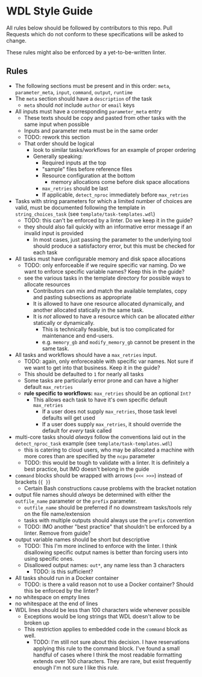 # WDL Style Guide

All rules below should be followed by contributors to this repo. Pull Requests which do not conform to these specifications will be asked to change.

These rules might also be enforced by a yet-to-be-written linter.

## Rules

- The following sections must be present and in this order: `meta`, `parameter_meta`, `input`, `command`, `output`, `runtime`
- The `meta` section should have a `description` of the task
  - `meta` should *not* include `author` or `email` keys
- All inputs must have a corresponding `parameter_meta` entry
  - These texts should be copy and pasted from other tasks with the same input when possible
  - Inputs and parameter meta must be in the same order
  - TODO: rework this section
  - That order should be logical
    - look to similar tasks/workflows for an example of proper ordering
    - Generally speaking:
      - Required inputs at the top
      - "sample" files before reference files
      - Resource configuration at the bottom
        - memory allocations come before disk space allocations
      - `max_retries` should be last
      - If applicable, `detect_nproc` immediately before `max_retries`
- Tasks with string parameters for which a limited number of choices are valid, must be documented following the template in `string_choices_task` (see `template/task-templates.wdl`)
  - TODO: this can't be enforced by a linter. Do we keep it in the guide?
  - they should also fail quickly with an informative error message if an invalid input is provided
    - In most cases, just passing the parameter to the underlying tool should produce a satisfactory error, but this must be checked for each task
- All tasks must have configurable memory and disk space allocations
  - TODO: only enforceable if we require specific var naming. Do we want to enforce specific variable names? Keep this in the guide?
  - see the various tasks in the template directory for possible ways to allocate resources
    - Contributors can mix and match the available templates, copy and pasting subsections as appropriate
    - It is allowed to have one resource allocated dynamically, and another allocated statically in the same task.
    - It is *not* allowed to have a resource which can be allocated *either* statically or dynamically.
      - This is technically feasible, but is too complicated for maintenance and end-users.
      - e.g. `memory_gb` and `modify_memory_gb` cannot be present in the same task.
- All tasks and workflows should have a `max_retries` input.
  - TODO: again, only enforeceable with specific var names. Not sure if we want to get into that business. Keep it in the guide?
  - This should be defaulted to `1` for nearly all tasks
  - Some tasks are particularly error prone and can have a higher default `max_retries`
  - **rule specific to workflows:** `max_retries` should be an optional `Int?`
    - This allows each task to have it's own specific default `max_retries`
      - If a user does not supply `max_retries`, those task level defaults will get used
      - If a user does supply `max_retries`, it should override the default for *every* task called
- multi-core tasks should *always* follow the conventions laid out in the `detect_nproc_task` example (see `template/task-templates.wdl`)
  - this is catering to cloud users, who may be allocated a machine with more cores than are specified by the `ncpu` parameter
  - TODO: this would be tough to validate with a linter. It is definitely a best practice, but IMO doesn't belong in the guide
- `command` blocks should be wrapped with arrows (`<<< >>>`) instead of brackets (`{ }`)
  - Certain Bash constructions cause problems with the bracket notation
- output file names should *always* be determined with either the `outfile_name` parameter or the `prefix` parameter.
  - `outfile_name` should be preferred if no downstream tasks/tools rely on the file name/extension
  - tasks with multiple outputs should always use the `prefix` convention
  - TODO: IMO another "best practice" that shouldn't be enforced by a linter. Remove from guide?
- output variable names should be short but descriptive
  - TODO: This I'm more inclined to enforce with the linter. I think disallowing specific output names is better than forcing users into using specific ones.
  - Disallowed output names: `out*`, any name less than 3 characters
    - TODO: is this sufficient?
- All tasks should run in a Docker container
  - TODO: is there a valid reason not to use a Docker container? Should this be enforced by the linter?
- no whitespace on empty lines
- no whitespace at the end of lines
- WDL lines should be less than 100 characters wide whenever possible
  - Exceptions would be long strings that WDL doesn't allow to be broken up
  - This restriction applies to embedded code in the `command` block as well.
    - TODO: I'm still not sure about this decision. I have reservations applying this rule to the command block. I've found a small handful of cases where I think the most readable formatting extends over 100 characters. They are rare, but exist frequently enough I'm not sure I like this rule.
